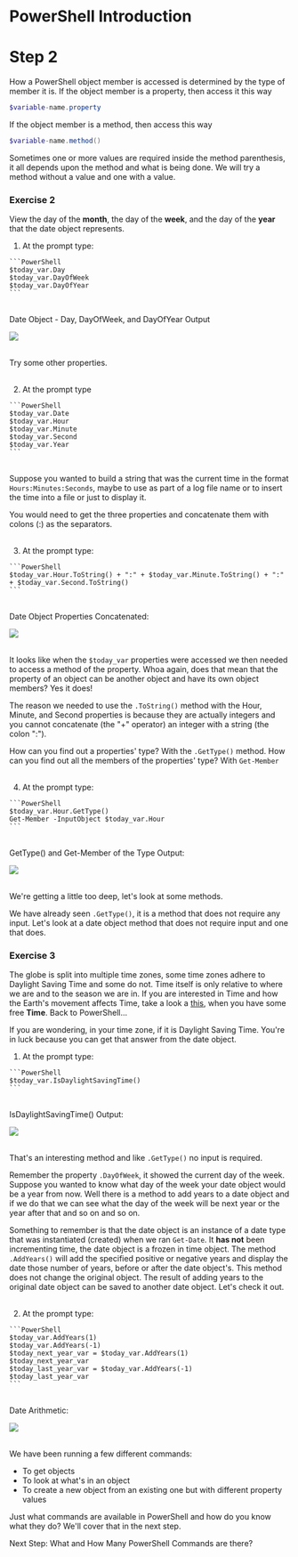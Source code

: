 # PowerShell Introduction

# Step 2

How a PowerShell object member is accessed is determined by the type of member it is.  If the object member is a property, then access it this way

  ```PowerShell
  $variable-name.property
  ```

If the object member is a method, then access this way

  ```PowerShell
  $variable-name.method()
  ```

  Sometimes one or more values are required inside the method parenthesis, it all depends upon the method and what is being done.  We will try a method without a value and one with a value.

### Exercise 2

View the day of the **month**, the day of the **week**, and the day of the **year**  that the date object represents.

  1. At the prompt type:

    ```PowerShell
    $today_var.Day
    $today_var.DayOfWeek
    $today_var.DayOfYear
    ```

  </br>Date Object - Day, DayOfWeek, and DayOfYear Output

  <!--![](assets/images/image-06.jpg)<br/><br/>-->

  ![](/posts/files/dne-dcip-introduction-to-powershell-introduction-v01/assets/images/image-06.jpg)<br/><br/>

  Try some other properties.<br/><br/>

  2. At the prompt type

    ```PowerShell
    $today_var.Date
    $today_var.Hour
    $today_var.Minute
    $today_var.Second
    $today_var.Year
    ```

  </br>Suppose you wanted to build a string that was the current time in the format `Hours:Minutes:Seconds`, maybe to use as part of a log file name or to insert the time into a file or just to display it.

  You would need to get the three properties and concatenate them with colons (:) as the separators.<br/><br/>

  3. At the prompt type:

    ```PowerShell
    $today_var.Hour.ToString() + ":" + $today_var.Minute.ToString() + ":" + $today_var.Second.ToString()
    ```

  </br>Date Object Properties Concatenated:

  <!--![](assets/images/image-07.jpg)<br/><br/>-->

  ![](/posts/files/dne-dcip-introduction-to-powershell-introduction-v01/assets/images/image-07.jpg)<br/><br/>

  It looks like when the `$today_var` properties were accessed we then needed to access a method of the property. Whoa again, does that mean that the property of an object can be another object and have its own object members? Yes it does!

  The reason we needed to use the `.ToString()` method with the Hour, Minute, and Second properties is because they are actually integers and you cannot concatenate (the "+" operator) an integer with a string (the colon ":").

  How can you find out a properties' type? With the `.GetType()` method. How can you find out all the members of the properties' type? With `Get-Member`<br/><br/>

  4. At the prompt type:

    ```PowerShell
    $today_var.Hour.GetType()
    Get-Member -InputObject $today_var.Hour
    ```

  </br>GetType() and Get-Member of the Type Output:

  <!--![](assets/images/image-08.jpg)<br/><br/>-->

  ![](/posts/files/dne-dcip-introduction-to-powershell-introduction-v01/assets/images/image-08.jpg)<br/><br/>


  We're getting a little too deep, let's look at some methods.

  We have already seen `.GetType()`, it is a method that does not require any input. Let's look at a date object method that does not require input and one that does.

### Exercise 3

The globe is split into multiple time zones, some time zones adhere to Daylight Saving Time and some do not. Time itself is only relative to where we are and to the season we are in. If you are interested in Time and how the Earth's movement affects Time, take a look a [this](https://www.youtube.com/watch?v=IJhgZBn-LHg), when you have some free **Time**. Back to PowerShell...

If you are wondering, in your time zone, if it is Daylight Saving Time. You're in luck because you can get that answer from the date object.

  1. At the prompt type:

    ```PowerShell
    $today_var.IsDaylightSavingTime()
    ```

  </br>IsDaylightSavingTime() Output:

  <!--![](assets/images/image-09.jpg)<br/><br/>-->

  ![](/posts/files/dne-dcip-introduction-to-powershell-introduction-v01/assets/images/image-09.jpg)<br/><br/>

  That's an interesting method and like `.GetType()` no input is required.

  Remember the property `.DayOfWeek`, it showed the current day of the week. Suppose you wanted to know what day of the week your date object would be a year from now. Well there is a method to add years to a date object and if we do that we can see what the day of the week will be next year or the year after that and so on and so on.

  Something to remember is that the date object is an instance of a date type that was instantiated (created) when we ran `Get-Date`. It **has not** been incrementing time, the date object is a frozen in time object. The method `.AddYears()` will add the specified positive or negative years and display the date those number of years, before or after the date object's. This method does not change the original object. The result of adding years to the original date object can be saved to another date object. Let's check it out.<br/><br/>

  2. At the prompt type:

    ```PowerShell
    $today_var.AddYears(1)
    $today_var.AddYears(-1)
    $today_next_year_var = $today_var.AddYears(1)
    $today_next_year_var
    $today_last_year_var = $today_var.AddYears(-1)
    $today_last_year_var
    ```

  </br>Date Arithmetic:

  <!--![](assets/images/image-10.jpg)<br/><br/>-->

  ![](/posts/files/dne-dcip-introduction-to-powershell-introduction-v01/assets/images/image-10.jpg)<br/><br/>

We have been running a few different commands:
  - To get objects
  - To look at what's in an object
  - To create a new object from an existing one but with different property values

Just what commands are available in PowerShell and how do you know what they do? We'll cover that in the next step.

Next Step: What and How Many PowerShell Commands are there?
